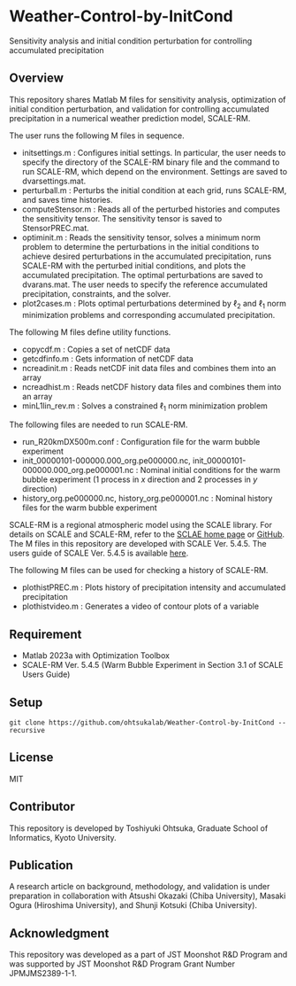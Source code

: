 # Weather-Control-by-InitCond
Sensitivity analysis and initial condition perturbation for controlling accumulated precipitation

## Overview 

This repository shares Matlab M files for sensitivity analysis, optimization of initial condition perturbation, and validation for controlling accumulated precipitation in a numerical weather prediction model, SCALE-RM. 

The user runs the following M files in sequence. 
- initsettings.m : Configures initial settings. In particular, the user needs to specify the directory of the SCALE-RM binary file and the command to run SCALE-RM, which depend on the environment. Settings are saved to dvarsettings.mat. 
- perturball.m : Perturbs the initial condition at each grid, runs SCALE-RM, and saves time histories. 
- computeStensor.m : Reads all of the perturbed histories and computes the sensitivity tensor. The sensitivity tensor is saved to StensorPREC.mat. 
- optiminit.m : Reads the sensitivity tensor, solves a minimum norm problem to determine the perturbations in the initial conditions to achieve desired perturbations in the accumulated precipitation, runs SCALE-RM with the perturbed initial conditions, and plots the accumulated precipitation. The optimal perturbations are saved to dvarans.mat. The user needs to specify the reference accumulated precipitation, constraints, and the solver.
- plot2cases.m : Plots optimal perturbations determined by $\ell_2$ and $\ell_1$ norm minimization problems and corresponding accumulated precipitation. 

The following M files define utility functions. 
 - copycdf.m : Copies a set of netCDF data
 - getcdfinfo.m : Gets information of netCDF data
 - ncreadinit.m : Reads netCDF init data files and combines them into an array
 - ncreadhist.m : Reads netCDF history data files and combines them into an array
 - minL1lin_rev.m : Solves a constrained $\ell_1$ norm minimization problem

The following files are needed to run SCALE-RM. 
 - run_R20kmDX500m.conf : Configuration file for the warm bubble experiment
 - init_00000101-000000.000_org.pe000000.nc, init_00000101-000000.000_org.pe000001.nc : Nominal initial conditions for the warm bubble experiment (1 process in $x$ direction and 2 processes in $y$ direction)
 - history_org.pe000000.nc, history_org.pe000001.nc : Nominal history files for the warm bubble experiment

SCALE-RM is a regional atmospheric model using the SCALE library. For details on SCALE and SCALE-RM, refer to the [SCLAE home page](https://scale.riken.jp/) or [GitHub](https://github.com/scale-met/scale). The M files in this repository are developed with SCALE Ver. 5.4.5. The users guide of SCALE Ver. 5.4.5 is available [here](https://scale.riken.jp/archives/scale_users_guide_En.v5.4.5.pdf). 

The following M files can be used for checking a history of SCALE-RM.
 - plothistPREC.m : Plots history of precipitation intensity and accumulated precipitation
 - plothistvideo.m : Generates a video of contour plots of a variable

## Requirement
 - Matlab 2023a with Optimization Toolbox
 - SCALE-RM Ver. 5.4.5 (Warm Bubble Experiment in Section 3.1 of SCALE Users Guide)

## Setup
```
git clone https://github.com/ohtsukalab/Weather-Control-by-InitCond --recursive
```

## License
MIT

## Contributor
This repository is developed by Toshiyuki Ohtsuka, Graduate School of Informatics, Kyoto University. 

## Publication
A research article on background, methodology, and validation is under preparation in collaboration with Atsushi Okazaki (Chiba University), Masaki Ogura (Hiroshima University), and Shunji Kotsuki (Chiba University). 

## Acknowledgment
This repository was developed as a part of JST Moonshot R\&D Program and was supported by JST Moonshot R\&D Program Grant Number JPMJMS2389-1-1.
